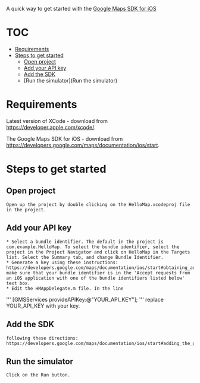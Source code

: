 A quick way to get started with the [Google Maps SDK for iOS](https://developers.google.com/maps/documentation/ios)

# TOC
  * [Requirements](#requirements)
  * [Steps to get started](#Steps-to-get-started)
    * [Open project](#open-project)
    * [Add your API key](add-your-API-key)
    * [Add the SDK](add-the-SDK)
    * [Run the simulator](Run the simulator)


# Requirements

Latest version of XCode - download from https://developer.apple.com/xcode/.

The Google Maps SDK for iOS - download from https://developers.google.com/maps/documentation/ios/start.

# Steps to get started
  ## Open project
    Open up the project by double clicking on the HelloMap.xcodeproj file in the project.

  ## Add your API key
    * Select a bundle identifier. The default in the project is com.example.HelloMap. To select the bundle identifier, select the project in the Project Navigator and click on HelloMap in the Targets list. Select the Summary tab, and change Bundle Identifier.
    * Generate a key using these instructions: https://developers.google.com/maps/documentation/ios/start#obtaining_an_api_key make sure that your bundle identifier is in the 'Accept requests from an iOS application with one of the bundle identifiers listed below' text box.
    * Edit the HMAppDelegate.m file. In the line
'''    [GMSServices provideAPIKey:@"YOUR_API_KEY"]; ''' replace YOUR_API_KEY with your key.
  ## Add the SDK
    following these directions: https://developers.google.com/maps/documentation/ios/start#adding_the_google_maps_sdk_for_ios_to_your_project.
  ## Run the simulator
    Click on the Run button.
